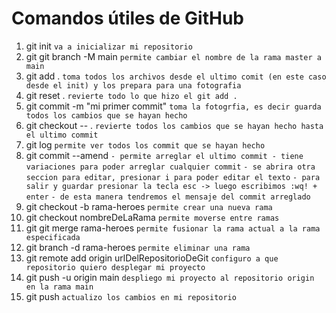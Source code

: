 # Comandos útiles de GitHub

1.  git init `va a inicializar mi repositorio`
2. git git branch -M main `permite cambiar el nombre de la rama master a main`
3.  git add . `toma todos los archivos desde el ultimo comit (en este caso desde el init) y los prepara para una fotografia`
4.  git reset . `revierte todo lo que hizo el git add .`
5.  git commit -m "mi primer commit" `toma la fotogrfia, es decir guarda todos los cambios que se hayan hecho`
6.  git checkout -- . `revierte todos los cambios que se hayan hecho hasta el ultimo commit`
7.  git log `permite ver todos los commit que se hayan hecho`
8.  git commit --amend 
    `- permite arreglar el ultimo commit - tiene variaciones para poder arreglar cualquier commit`
    `- se abrira otra seccion para editar, presionar i para poder editar el texto`
    `- para salir y guardar presionar la tecla esc -> luego escribimos :wq! + enter`
    `- de esta manera tendremos el mensaje del commit arreglado`
9.  git checkout -b rama-heroes `permite crear una nueva rama`
10.  git checkout nombreDeLaRama `permite moverse entre ramas`
11. git git merge rama-heroes `permite fusionar la rama actual a la rama especificada`
12. git branch -d rama-heroes `permite eliminar una rama`
13. git remote add origin urlDelRepositorioDeGit `configuro a que repositorio quiero desplegar mi proyecto`
14. git push -u origin main `despliego mi proyecto al repositorio origin en la rama main`
15. git push `actualizo los cambios en mi repositorio`

